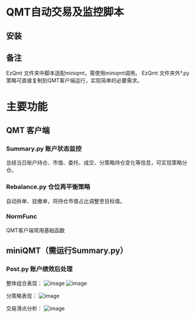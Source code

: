 # QMT自动交易及监控脚本

## 安装

## 备注
EzQmt 文件夹中脚本适配miniqmt，需使用miniqmt调用。
EzQmt 文件夹外*.py策略可直接复制到QMT客户端运行，实现简单的必要需求。

# 主要功能

## QMT 客户端

### Summary.py 账户状态监控
总结当日账户持仓、市值、委托、成交、分策略持仓变化等信息，可实现策略分仓。

### Rebalance.py 仓位再平衡策略
自动拆单、挂撤单，将持仓市值占比调整至目标值。

### NormFunc
QMT客户端常用基础函数

## miniQMT（需运行Summary.py）

### Post.py 账户绩效后处理

整体组合表现：
![image](https://github.com/user-attachments/assets/5235e3f3-baa0-44d8-b962-94f498ee66dc)
![image](https://github.com/user-attachments/assets/9ddf9826-e874-4722-bea7-c0d6565b9355)

分策略表现：
![image](https://github.com/user-attachments/assets/d9d476b8-2de2-487f-9a7f-4d28e5f77f62)


交易滑点分析：
![image](https://github.com/user-attachments/assets/2790b70e-2011-40d1-9a2d-2e9cb05a30fc)


